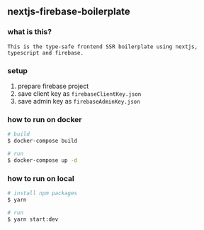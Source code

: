 ## nextjs-firebase-boilerplate

### what is this?

`This is the type-safe frontend SSR boilerplate using nextjs, typescript and firebase.`

### setup

1. prepare firebase project
2. save client key as `firebaseClientKey.json`
3. save admin key as `firebaseAdminKey.json`

### how to run on docker

```bash
# build
$ docker-compose build

# run
$ docker-compose up -d
```

### how to run on local

```bash
# install npm packages
$ yarn

# run
$ yarn start:dev
```